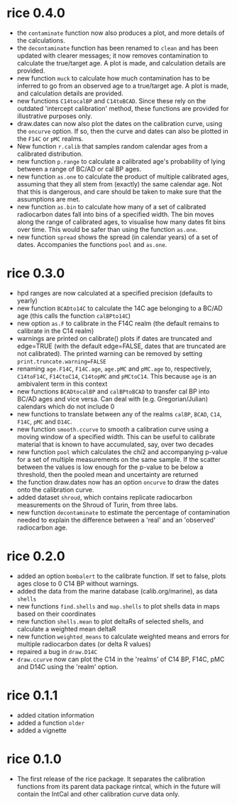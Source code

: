 # rice 0.4.0
* the `contaminate` function now also produces a plot, and more details of the calculations.
* the `decontaminate` function has been renamed to `clean` and has been updated with clearer messages; it now removes contamination to calculate the true/target age. A plot is made, and calculation details are provided.
* new function `muck` to calculate how much contamination has to be inferred to go from an observed age to a true/target age. A plot is made, and calculation details are provided.
* new functions `C14tocalBP` and `C14toBCAD`. Since these rely on the outdated 'intercept calibration' method, these functions are provided for illustrative purposes only.
* draw.dates can now also plot the dates on the calibration curve, using the `oncurve` option. If so, then the curve and dates can also be plotted in the `F14C` or `pMC` realms.
* New function `r.calib` that samples random calendar ages from a calibrated distribution.
* new function `p.range` to calculate a calibrated age's probability of lying between a range of BC/AD or cal BP ages.
* new function `as.one` to calculate the product of multiple calibrated ages, assuming that they all stem from (exactly) the same calendar age. Not that this is dangerous, and care should be taken to make sure that the assumptions are met.
* new function `as.bin` to calculate how many of a set of calibrated radiocarbon dates fall into bins of a specified width. The bin moves along the range of calibrated ages, to visualise how many dates fit bins over time. This would be safer than using the function `as.one`. 
* new function `spread` shows the spread (in calendar years) of a set of dates. Accompanies the functions `pool` and `as.one`.

# rice 0.3.0
* hpd ranges are now calculated at a specified precision (defaults to yearly)
* new function `BCADto14C` to calculate the 14C age belonging to a BC/AD age (this calls the function `calBPto14C`)
* new option `as.F` to calibrate in the F14C realm (the default remains to calibrate in the C14 realm)
* warnings are printed on calibrate() plots if dates are truncated and edge=TRUE (with the default edge=FALSE, dates that are truncated are not calibrated). The printed warning can be removed by setting `print.truncate.warning=FALSE`
* renaming `age.F14C`, `F14C.age`, `age.pMC` and `pMC.age` to, respectively, `C14toF14C`, `F14CtoC14`, `C14topMC` and `pMCtoC14`. This because `age` is an ambivalent term in this context
* new functions `BCADtocalBP` and `calBPtoBCAD` to transfer cal BP into BC/AD ages and vice versa. Can deal with (e.g. Gregorian/Julian) calendars which do not include 0
* new functions to translate between any of the realms `calBP`, `BCAD`, `C14`, `F14C`, `pMC` and `D14C`.
* new function `smooth.ccurve` to smooth a calibration curve using a moving window of a specified width. This can be useful to calibrate material that is known to have accumulated, say, over two decades
* new function `pool` which calculates the chi2 and accompanying p-value for a set of multiple measurements on the same sample. If the scatter between the values is low enough for the p-value to be below a threshold, then the pooled mean and uncertainty are returned
* the function draw.dates now has an option `oncurve` to draw the dates onto the calibration curve.
* added dataset `shroud`, which contains replicate radiocarbon measurements on the Shroud of Turin, from three labs.
* new function `decontaminate` to estimate the percentage of contamination needed to explain the difference between a 'real' and an 'observed' radiocarbon age.

# rice 0.2.0
* added an option `bombalert` to the calibrate function. If set to false, plots ages close to 0 C14 BP without warnings.
* added the data from the marine database (calib.org/marine), as data `shells`
* new functions `find.shells` and `map.shells` to plot shells data in maps based on their coordinates
* new function `shells.mean` to plot deltaRs of selected shells, and calculate a weighted mean deltaR
* new function `weighted_means` to calculate weighted means and errors for multiple radiocarbon dates (or delta R values)
* repaired a bug in `draw.D14C`
* `draw.ccurve` now can plot the C14 in the 'realms' of C14 BP, F14C, pMC and D14C using the 'realm' option.

# rice 0.1.1
* added citation information
* added a function `older`
* added a vignette

# rice 0.1.0
* The first release of the rice package. It separates the calibration functions from its parent data package rintcal, which in the future will contain the IntCal and other calibration curve data only.
